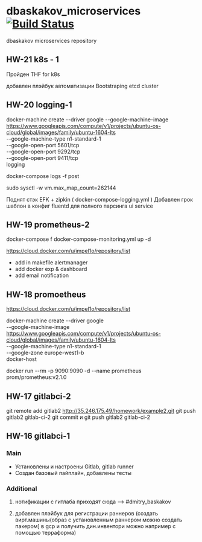 # dbaskakov_microservices[![Build Status](https://travis-ci.com/Otus-DevOps-2018-09/dbaskakov_microservices.svg?branch=master)](https://travis-ci.com/Otus-DevOps-2018-09/dbaskakov_microservices)
dbaskakov microservices repository

## HW-21 k8s - 1

Пройден THF for k8s

добавлен плэйбук автоматизации Bootstraping etcd cluster

## HW-20 logging-1

 docker-machine create --driver google --google-machine-image https://www.googleapis.com/compute/v1/projects/ubuntu-os-cloud/global/images/family/ubuntu-1604-lts \
 --google-machine-type n1-standard-1 \
 --google-open-port 5601/tcp \
 --google-open-port 9292/tcp \
 --google-open-port 9411/tcp \
 logging 

  docker-compose logs -f post 

  sudo sysctl -w vm.max_map_count=262144

  Поднят стэк EFK + zipkin ( docker-compose-logging.yml )
  Добавлен грок шаблон в конфиг fluentd  для полного парсинга ui service
  


## HW-19 prometheus-2

docker-compose f docker-compose-monitoring.yml up -d

https://cloud.docker.com/u/impel1o/repository/list

- add in makefile alertmanager
- add docker exp & dashboard
- add email notification

## HW-18 promoetheus

https://cloud.docker.com/u/impel1o/repository/list

docker-machine create --driver google \
 --google-machine-image https://www.googleapis.com/compute/v1/projects/ubuntu-os-cloud/global/images/family/ubuntu-1604-lts \
 --google-machine-type n1-standard-1 \
 --google-zone europe-west1-b \
 docker-host 

 docker run --rm -p 9090:9090 -d --name prometheus prom/prometheus:v2.1.0 

 ## HW-17 gitlabci-2

git remote add gitlab2 http://35.246.175.49/homework/example2.git
git push gitlab2 gitlab-ci-2
git commit и git push gitlab2 gitlab-ci-2

## HW-16 gitlabci-1

### Main
- Установлены и настроены Gitlab, gitlab runner
- Создан базовый пайплайн, добавлены тесты

### Additional
1. нотификации с гитлаба приходят сюда --> #dmitry_baskakov

2. добавлен плэйбук для регистрации раннеров (создать вирт.машины(образ с установленным раннером можно создать пакером] в gcp и получить дин.инвентори можно например с помощью терраформа)
